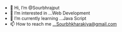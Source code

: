 - 👋 Hi, I’m @Sourbhrajput
- 👀 I’m interested in ...Web Development
- 🌱 I’m currently learning ...Java Script
- 📫 How to reach me ...Sourbhkharakiya@gmail.com

<!---
Sourbhrajput/Sourbhrajput is a ✨ special ✨ repository because its `README.md` (this file) appears on your GitHub profile.
You can click the Preview link to take a look at your changes.
--->

